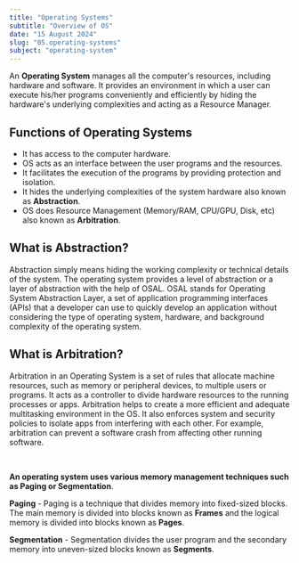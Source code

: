 ```yaml
---
title: "Operating Systems"
subtitle: "Overview of OS"
date: "15 August 2024"
slug: "05.operating-systems"
subject: "operating-system"
---
```


An **Operating System** manages all the computer's resources, including hardware and software. It provides an environment in which a user can execute his/her programs conveniently and efficiently by hiding the hardware's underlying complexities and acting as a Resource Manager.

## Functions of Operating Systems

- It has access to the computer hardware.
- OS acts as an interface between the user programs and the resources.
- It facilitates the execution of the programs by providing protection and isolation.
- It hides the underlying complexities of the system hardware also known as **Abstraction**.
- OS does Resource Management (Memory/RAM, CPU/GPU, Disk, etc) also known as **Arbitration**.

## What is Abstraction?

Abstraction simply means hiding the working complexity or technical details of the system. The operating system provides a level of abstraction or a layer of abstraction with the help of OSAL. OSAL stands for Operating System Abstraction Layer, a set of application programming interfaces (APIs) that a developer can use to quickly develop an application without considering the type of operating system, hardware, and background complexity of the operating system.

## What is Arbitration?

Arbitration in an Operating System is a set of rules that allocate machine resources, such as memory or peripheral devices, to multiple users or programs. It acts as a controller to divide hardware resources to the running processes or apps. Arbitration helps to create a more efficient and adequate multitasking environment in the OS. It also enforces system and security policies to isolate apps from interfering with each other. For example, arbitration can prevent a software crash from affecting other running software.

<br/>

**An operating system uses various memory management techniques such as Paging or Segmentation**.

**Paging** - Paging is a technique that divides memory into fixed-sized blocks. The main memory is divided into blocks known as **Frames** and the logical memory is divided into blocks known as **Pages**.

**Segmentation** - Segmentation divides the user program and the secondary memory into uneven-sized blocks known as **Segments**.
